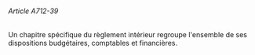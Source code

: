 ###### Article A712-39

Un chapitre spécifique du règlement intérieur regroupe l'ensemble de ses dispositions budgétaires, comptables et financières.

